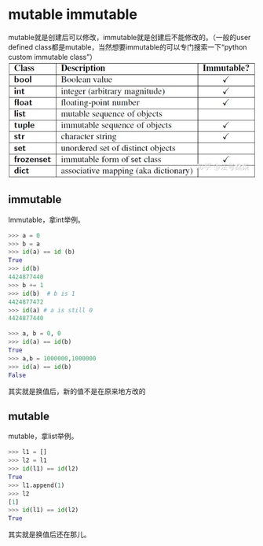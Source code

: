 # mutable immutable

mutable就是创建后可以修改，immutable就是创建后不能修改的。（一般的user defined class都是mutable，当然想要immutable的可以专门搜索一下“python custom immutable class”）
![](2022-11-29-15-58-17.png)

## immutable
Immutable，拿int举例。
```py
>>> a = 0
>>> b = a
>>> id(a) == id (b)
True
>>> id(b)
4424877440
>>> b += 1
>>> id(b)  # b is 1
4424877472
>>> id(a) # a is still 0
4424877440
```

```python
>>> a, b = 0, 0
>>> id(a) == id(b)
True
>>> a,b = 1000000,1000000
>>> id(a) == id(b)
False
```

其实就是换值后，新的值不是在原来地方改的

## mutable
mutable，拿list举例。
```py
>>> l1 = []
>>> l2 = l1
>>> id(l1) == id(l2)
True
>>> l1.append(1)
>>> l2
[1]
>>> id(l1) == id(l2)
True
```
其实就是换值后还在那儿。



